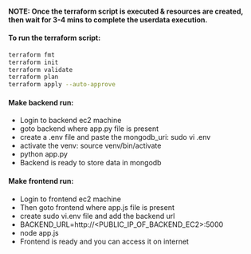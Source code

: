 #### NOTE: Once the terraform script is executed & resources are created, then wait for 3-4 mins to complete the userdata execution.

#### To run the terraform script:
```sh
terraform fmt
terraform init
terraform validate
terraform plan
terraform apply --auto-approve
```

#### Make backend run:
- Login to backend ec2 machine <br>
- goto backend where app.py file is present <br>
- create a .env file and paste the mongodb_uri: sudo vi .env <br>
- activate the venv: source venv/bin/activate <br>
- python app.py <br>
- Backend is ready to store data in mongodb <br>


#### Make frontend run:
- Login to frontend ec2 machine <br>
- Then goto frontend where app.js file is present <br>
- create sudo vi.env file and add the backend url <br>
- BACKEND_URL=http://<PUBLIC_IP_OF_BACKEND_EC2>:5000 <br>
- node app.js <br>
- Frontend is ready and you can access it on internet <br>
